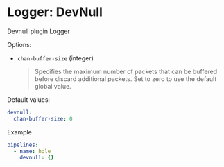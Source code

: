# Logger: DevNull

Devnull plugin Logger

Options:
* `chan-buffer-size` (integer)
  > Specifies the maximum number of packets that can be buffered before discard additional packets.
  > Set to zero to use the default global value.

Default values:

```yaml
devnull:
  chan-buffer-size: 0
```

Example

```yaml
pipelines:
  - name: hole
    devnull: {}
```